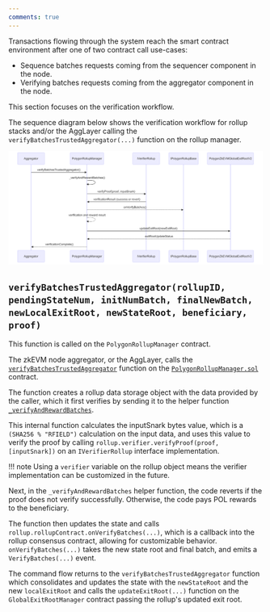 ```yaml
---
comments: true
---
```


Transactions flowing through the system reach the smart contract environment after one of two contract call use-cases:

- Sequence batches requests coming from the sequencer component in the node.
- Verifying batches requests coming from the aggregator component in the node.

This section focuses on the verification workflow. 

The sequence diagram below shows the verification workflow for rollup stacks and/or the AggLayer calling the `verifyBatchesTrustedAggregator(...)` function on the rollup manager.

![Polygon Solidity consensus verification flow](../../../../img/cdk/high-level-architecture/verification-flow.png)

## `verifyBatchesTrustedAggregator(rollupID, pendingStateNum, initNumBatch, finalNewBatch, newLocalExitRoot, newStateRoot, beneficiary, proof)`

This function is called on the `PolygonRollupManager` contract.

The zkEVM node aggregator, or the AggLayer, calls the [`verifyBatchesTrustedAggregator`](https://github.com/0xPolygonHermez/zkevm-contracts/blob/b2a62e6af5738366e7494e8312184b1d6fdf287c/contracts/v2/PolygonRollupManager.sol#L921) function on the [`PolygonRollupManager.sol`](https://github.com/0xPolygonHermez/zkevm-contracts/blob/feature/etrog/contracts/v2/PolygonRollupManager.sol) contract.

The function creates a rollup data storage object with the data provided by the caller, which it first verifies by sending it to the helper function [`_verifyAndRewardBatches`](https://github.com/0xPolygonHermez/zkevm-contracts/blob/b2a62e6af5738366e7494e8312184b1d6fdf287c/contracts/v2/PolygonRollupManager.sol#L977). 

This internal function calculates the inputSnark bytes value, which is a `(SHA256 % "RFIELD")` calculation on the input data, and uses this value to verify the proof by calling `rollup.verifier.verifyProof(proof, [inputSnark])` on an `IVerifierRollup` interface implementation. 

!!! note
    Using a `verifier` variable on the rollup object means the verifier implementation can be customized in the future.

Next, in the `_verifyAndRewardBatches` helper function, the code reverts if the proof does not verify successfully. Otherwise, the code pays POL rewards to the beneficiary. 

The function then updates the state and calls `rollup.rollupContract.onVerifyBatches(...)`, which is a callback into the rollup consensus contract, allowing for customizable behavior. `onVerifyBatches(...)` takes the new state root and final batch, and emits a `VerifyBatches(...)` event.

The command flow returns to the `verifyBatchesTrustedAggregator` function which consolidates and updates the state with the `newStateRoot` and the new `localExitRoot` and calls the `updateExitRoot(...)` function on the `GlobalExitRootManager` contract passing the rollup's updated exit root.
